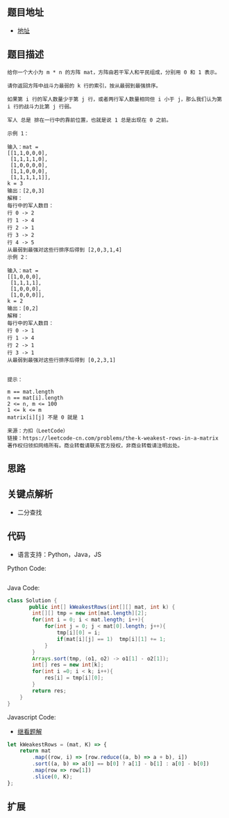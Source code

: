 ## 题目地址

- [地址](https://leetcode-cn.com/problems/the-k-weakest-rows-in-a-matrix/)

## 题目描述

```
给你一个大小为 m * n 的方阵 mat，方阵由若干军人和平民组成，分别用 0 和 1 表示。

请你返回方阵中战斗力最弱的 k 行的索引，按从最弱到最强排序。

如果第 i 行的军人数量少于第 j 行，或者两行军人数量相同但 i 小于 j，那么我们认为第 i 行的战斗力比第 j 行弱。

军人 总是 排在一行中的靠前位置，也就是说 1 总是出现在 0 之前。

示例 1：

输入：mat = 
[[1,1,0,0,0],
 [1,1,1,1,0],
 [1,0,0,0,0],
 [1,1,0,0,0],
 [1,1,1,1,1]], 
k = 3
输出：[2,0,3]
解释：
每行中的军人数目：
行 0 -> 2 
行 1 -> 4 
行 2 -> 1 
行 3 -> 2 
行 4 -> 5 
从最弱到最强对这些行排序后得到 [2,0,3,1,4]
示例 2：

输入：mat = 
[[1,0,0,0],
 [1,1,1,1],
 [1,0,0,0],
 [1,0,0,0]], 
k = 2
输出：[0,2]
解释： 
每行中的军人数目：
行 0 -> 1 
行 1 -> 4 
行 2 -> 1 
行 3 -> 1 
从最弱到最强对这些行排序后得到 [0,2,3,1]
 

提示：

m == mat.length
n == mat[i].length
2 <= n, m <= 100
1 <= k <= m
matrix[i][j] 不是 0 就是 1

来源：力扣（LeetCode）
链接：https://leetcode-cn.com/problems/the-k-weakest-rows-in-a-matrix
著作权归领扣网络所有。商业转载请联系官方授权，非商业转载请注明出处。
```

## 思路

## 关键点解析

- 二分查找

## 代码

- 语言支持：Python，Java，JS

Python Code:

```python
```

Java Code:

```java
class Solution {
       public int[] kWeakestRows(int[][] mat, int k) {
        int[][] tmp = new int[mat.length][2];
        for(int i = 0; i < mat.length; i++){
            for(int j = 0; j < mat[0].length; j++){
                tmp[i][0] = i;
                if(mat[i][j] == 1)  tmp[i][1] += 1;
            }
        }
        Arrays.sort(tmp, (o1, o2) -> o1[1] - o2[1]);
        int[] res = new int[k];
        for(int i =0; i < k; i++){
            res[i] = tmp[i][0];
        }
        return res;
    }
}
```

Javascript Code:
- [继看题解](https://leetcode-cn.com/problems/the-k-weakest-rows-in-a-matrix/solution/fang-zhen-zhong-zhan-dou-li-zui-ruo-de-k-xing-by-l/)
```js
let kWeakestRows = (mat, K) => {
    return mat
		.map((row, i) => [row.reduce((a, b) => a + b), i])
		.sort((a, b) => a[0] == b[0] ? a[1] - b[1] : a[0] - b[0])
		.map(row => row[1])
		.slice(0, K);
};
```

## 扩展


